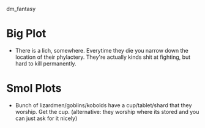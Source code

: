 dm_fantasy

# Big Plot

- There is a lich, somewhere. Everytime they die you narrow down the location of their phylactery. They're actually kinds shit at fighting, but hard to kill permanently.

# Smol Plots

- Bunch of lizardmen/goblins/kobolds have a cup/tablet/shard that they worship. Get the cup. (alternative: they worship where its stored and you can just ask for it nicely)

